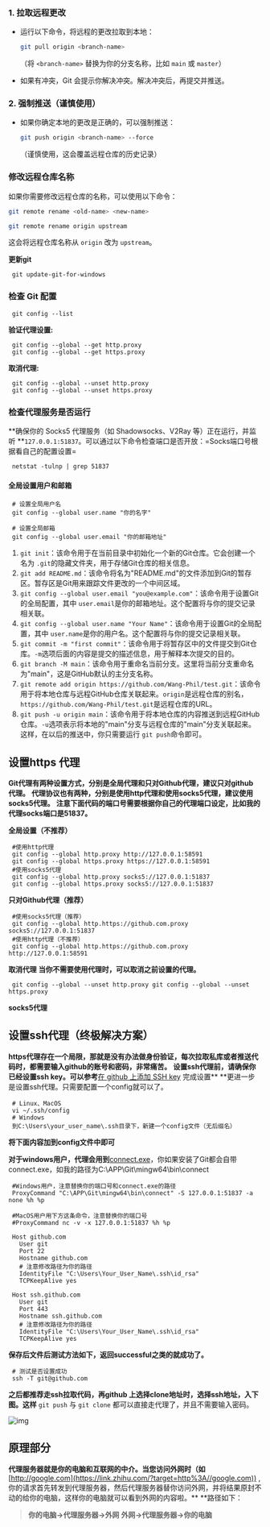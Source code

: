 
### 1. **拉取远程更改**

* 运行以下命令，将远程的更改拉取到本地：

  ```bash
  git pull origin <branch-name>
  ```

  （将 `<branch-name>` 替换为你的分支名称，比如 `main` 或 `master`）
* 如果有冲突，Git 会提示你解决冲突。解决冲突后，再提交并推送。

### 2. **强制推送（谨慎使用）**

* 如果你确定本地的更改是正确的，可以强制推送：

  ```bash
  git push origin <branch-name> --force
  ```

  （谨慎使用，这会覆盖远程仓库的历史记录）


### 修改远程仓库名称

如果你需要修改远程仓库的名称，可以使用以下命令：

```bash
git remote rename <old-name> <new-name>
```

```bash
git remote rename origin upstream
```

这会将远程仓库名称从 `origin` 改为 `upstream`。


**更新git**

```
 git update-git-for-windows
```

### **检查 Git 配置**

```
 git config --list
```

**验证代理设置:**

```
 git config --global --get http.proxy
 git config --global --get https.proxy
```

**取消代理:**

```
 git config --global --unset http.proxy
 git config --global --unset https.proxy
```

### **检查代理服务是否运行**

**确保你的 Socks5 代理服务（如 Shadowsocks、V2Ray 等）正在运行，并监听 **`127.0.0.1:51837`。可以通过以下命令检查端口是否开放：=Socks端口号根据看自己的配置设置=

```
 netstat -tulnp | grep 51837
```

#### **全局设置用户和邮箱**

```
 # 设置全局用户名
 git config --global user.name "你的名字"
 
 # 设置全局邮箱
 git config --global user.email "你的邮箱地址"
```

1. `git init`：该命令用于在当前目录中初始化一个新的Git仓库。它会创建一个名为 `.git`的隐藏文件夹，用于存储Git仓库的相关信息。
2. `git add README.md`：该命令将名为"README.md"的文件添加到Git的暂存区。暂存区是Git用来跟踪文件更改的一个中间区域。
3. `git config --global user.email "you@example.com"`：该命令用于设置Git的全局配置，其中 `user.email`是你的邮箱地址。这个配置将与你的提交记录相关联。
4. `git config --global user.name "Your Name"`：该命令用于设置Git的全局配置，其中 `user.name`是你的用户名。这个配置将与你的提交记录相关联。
5. `git commit -m "first commit"`：该命令用于将暂存区中的文件提交到Git仓库。`-m`选项后面的内容是提交的描述信息，用于解释本次提交的目的。
6. `git branch -M main`：该命令用于重命名当前分支。这里将当前分支重命名为"main"，这是GitHub默认的主分支名称。
7. `git remote add origin https://github.com/Wang-Phil/test.git`：该命令用于将本地仓库与远程GitHub仓库关联起来。`origin`是远程仓库的别名，`https://github.com/Wang-Phil/test.git`是远程仓库的URL。
8. `git push -u origin main`：该命令用于将本地仓库的内容推送到远程GitHub仓库。`-u`选项表示将本地的"main"分支与远程仓库的"main"分支关联起来。这样，在以后的推送中，你只需要运行 `git push`命令即可。

## 设置https 代理

**Git代理有两种设置方式，分别是全局代理和只对Github代理，建议只对github 代理。**
**代理协议也有两种，分别是使用http代理和使用socks5代理，建议使用socks5代理。**
**注意下面代码的端口号需要根据你自己的代理端口设定，比如我的代理socks端口是51837。**

**全局设置（不推荐）**

```
 #使用http代理 
 git config --global http.proxy http://127.0.0.1:58591
 git config --global https.proxy https://127.0.0.1:58591
 #使用socks5代理
 git config --global http.proxy socks5://127.0.0.1:51837
 git config --global https.proxy socks5://127.0.0.1:51837
```

**只对Github代理（推荐）**

```
 #使用socks5代理（推荐）
 git config --global http.https://github.com.proxy socks5://127.0.0.1:51837
 #使用http代理（不推荐）
 git config --global http.https://github.com.proxy http://127.0.0.1:58591
```

**取消代理**
**当你不需要使用代理时，可以取消之前设置的代理。**

```
 git config --global --unset http.proxy git config --global --unset https.proxy
```

**socks5代理**

## 设置ssh代理（终极解决方案）

**https代理存在一个局限，那就是没有办法做身份验证，每次拉取私库或者推送代码时，都需要输入github的账号和密码，非常痛苦。**
**设置ssh代理前，请确保你已经设置ssh key。可以参考**[在 github 上添加 SSH key](https://link.zhihu.com/?target=https%3A//tjfish.github.io/posts/%E5%9C%A8github%E4%B8%8A%E6%B7%BB%E5%8A%A0SSH-key/) 完成设置**
**更进一步是设置ssh代理。只需要配置一个config就可以了。

```
 # Linux、MacOS
 vi ~/.ssh/config
 # Windows 
 到C:\Users\your_user_name\.ssh目录下，新建一个config文件（无后缀名）
```

**将下面内容加到config文件中即可**

**对于windows用户，代理会用到**[connect.exe](https://zhida.zhihu.com/search?content_id=195148009&content_type=Article&match_order=1&q=connect.exe&zhida_source=entity)，你如果安装了Git都会自带connect.exe，如我的路径为C:\APP\Git\mingw64\bin\connect

```
 #Windows用户，注意替换你的端口号和connect.exe的路径
 ProxyCommand "C:\APP\Git\mingw64\bin\connect" -S 127.0.0.1:51837 -a none %h %p
 
 #MacOS用户用下方这条命令，注意替换你的端口号
 #ProxyCommand nc -v -x 127.0.0.1:51837 %h %p
 
 Host github.com
   User git
   Port 22
   Hostname github.com
   # 注意修改路径为你的路径
   IdentityFile "C:\Users\Your_User_Name\.ssh\id_rsa"
   TCPKeepAlive yes
 
 Host ssh.github.com
   User git
   Port 443
   Hostname ssh.github.com
   # 注意修改路径为你的路径
   IdentityFile "C:\Users\Your_User_Name\.ssh\id_rsa"
   TCPKeepAlive yes
```

**保存后文件后测试方法如下，返回successful之类的就成功了。**

```
 # 测试是否设置成功
 ssh -T git@github.com
```

**之后都推荐走ssh拉取代码，再github 上选择clone地址时，选择ssh地址，入下图。这样** `git push` 与 `git clone` 都可以直接走代理了，并且不需要输入密码。

![img](https://pic4.zhimg.com/v2-0e58a44f513be7005919b320222f2985_1440w.jpg)

## 原理部分

**代理服务器就是你的电脑和互联网的中介。当您访问外网时（如**[http://google.com](https://link.zhihu.com/?target=http%3A//google.com)) , 你的请求首先转发到代理服务器，然后代理服务器替你访问外网，并将结果原封不动的给你的电脑，这样你的电脑就可以看到外网的内容啦。**
**路径如下：

> **你的电脑->代理服务器->外网**
> **外网->代理服务器->你的电脑**
